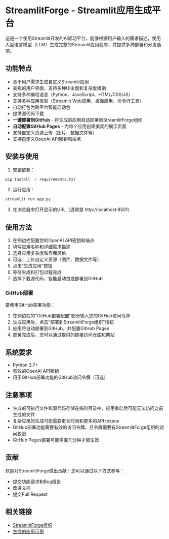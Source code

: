 # StreamlitForge - Streamlit应用生成平台

这是一个使用Streamlit开发的AI驱动平台，能够根据用户输入的需求描述，使用大型语言模型（LLM）生成完整的Streamlit应用程序，并提供多种部署和分发选项。

## 功能特点

- 基于用户需求生成自定义Streamlit应用
- 美观的用户界面，支持多种UI主题和复杂度级别
- 支持多种编程语言（Python、JavaScript、HTML/CSS/JS）
- 支持多种应用类型（Streamlit Web应用、桌面应用、命令行工具）
- 自动打包为跨平台智能启动包
- 提供源代码下载
- **一键部署到GitHub** - 将生成的应用自动部署到StreamlitForge组织
- **自动配置GitHub Pages** - 为每个应用创建美观的展示页面
- 支持自定义资源上传（图片、数据文件等）
- 支持自定义OpenAI API密钥和端点

## 安装与使用

1. 安装依赖：

```bash
pip install -r requirements.txt
```

2. 运行应用：

```bash
streamlit run app.py
```

3. 在浏览器中打开显示的URL（通常是 http://localhost:8501）

## 使用方法

1. 在侧边栏配置您的OpenAI API密钥和端点
2. 填写应用名称和详细需求描述
3. 选择应用复杂度和界面风格
4. 可选：上传自定义资源（图片、数据文件等）
5. 点击"生成应用"按钮
6. 等待生成和打包过程完成
7. 选择下载源代码、智能启动包或部署到GitHub

### GitHub部署

要使用GitHub部署功能：

1. 在侧边栏的"GitHub部署配置"部分输入您的GitHub访问令牌
2. 生成应用后，点击"部署到StreamlitForge组织"按钮
3. 应用将自动部署到GitHub，并配置GitHub Pages
4. 部署完成后，您可以通过提供的链接访问仓库和网站

## 系统要求

- Python 3.7+
- 有效的OpenAI API密钥
- 用于GitHub部署功能的GitHub访问令牌（可选）

## 注意事项

- 生成的可执行文件和源代码存储在临时目录中，应用重启后可能无法访问之前生成的文件
- 复杂应用的生成可能需要更长时间和更多的API tokens
- GitHub部署功能需要有效的访问令牌，且令牌需要有StreamlitForge组织的访问权限
- GitHub Pages部署可能需要几分钟才能生效

## 贡献

欢迎对StreamlitForge做出贡献！您可以通过以下方式参与：

- 提交功能请求和Bug报告
- 改进文档
- 提交Pull Request

## 相关链接

- [StreamlitForge组织](https://github.com/StreamlitForge)
- [生成的应用示例](https://github.com/StreamlitForge)

